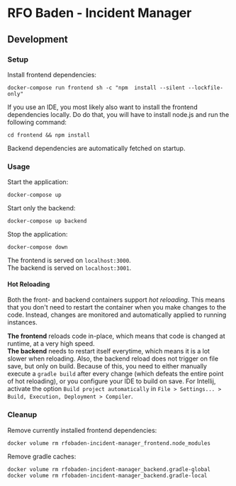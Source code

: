 # RFO Baden - Incident Manager

## Development
### Setup
Install frontend dependencies:
```shell
docker-compose run frontend sh -c "npm  install --silent --lockfile-only"
```

If you use an IDE, you most likely also want to install the frontend dependencies locally.
Do do that, you will have to install node.js and run the following command:
```shell
cd frontend && npm install
```
Backend dependencies are automatically fetched on startup.

### Usage
Start the application:
```shell
docker-compose up
```

Start only the backend:
```shell
docker-compose up backend
```

Stop the application:
```shell
docker-compose down
```

The frontend is served on `localhost:3000`.  
The backend is served on `localhost:3001`.

#### Hot Reloading
Both the front- and backend containers support _hot reloading_.
This means that you don't need to restart the container when you make changes to the code.
Instead, changes are monitored and automatically applied to running instances.

**The frontend** reloads code in-place, which means that code is changed at runtime, at a very high speed.  
**The backend** needs to restart itself everytime, which means it is a lot slower when reloading.
Also, the backend reload does not trigger on file save, but only on build.
Because of this, you need to either manually execute a `gradle build` after every change
(which defeats the entire point of hot reloading), or you configure your IDE to build on save.
For Intellij, activate the option `Build project automatically`
in `File > Settings... > Build, Execution, Deployment > Compiler`.


### Cleanup
Remove currently installed frontend dependencies:
```shell
docker volume rm rfobaden-incident-manager_frontend.node_modules
```
Remove gradle caches:
```shell
docker volume rm rfobaden-incident-manager_backend.gradle-global
docker volume rm rfobaden-incident-manager_backend.gradle-local
```
